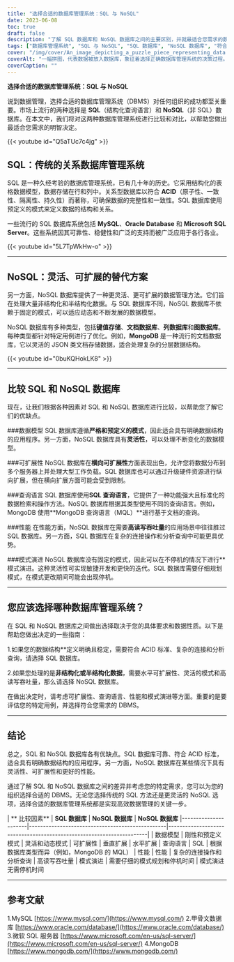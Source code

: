 ```yaml
---
title: "选择合适的数据库管理系统：SQL 与 NoSQL"
date: 2023-06-08
toc: true
draft: false
description: "了解 SQL 数据库和 NoSQL 数据库之间的主要区别，并就最适合您需求的数据库管理系统做出明智的决定。"
tags: ["数据库管理系统", "SQL 与 NoSQL", "SQL 数据库", "NoSQL 数据库", "符合 ACID 标准", "数据模型", "扩展性", "查询语言", "性能", "模式演变", "结构化数据", "非结构化数据", "数据完整性", "横向扩展性", "SQL 查询语言", "MongoDB", "文档数据库", "键值存储", "列式数据库", "图形数据库", "数据管理", "数据结构", "分析性查询", "数据建模", "灵活的模式", "高读取吞吐量", "高写入吞吐量", "复杂连接操作", "敏捷开发"]
cover: "/img/cover/An_image_depicting_a_puzzle_piece_representing_data.png"
coverAlt: "一幅拼图，代表数据被放入数据库，象征着选择正确数据库管理系统的决策过程。"
coverCaption: ""
---
```



**选择合适的数据库管理系统：SQL 与 NoSQL**

说到数据管理，选择合适的数据库管理系统（DBMS）对任何组织的成功都至关重要。市场上流行的两种选择是 **SQL**（结构化查询语言）和 **NoSQL**（非 SQL）数据库。在本文中，我们将对这两种数据库管理系统进行比较和对比，以帮助您做出最适合您需求的明智决定。

{{< youtube id="Q5aTUc7c4jg" >}}

## SQL：传统的关系数据库管理系统

SQL 是一种久经考验的数据库管理系统，已有几十年的历史。它采用结构化的表格数据模型，数据存储在行和列中。关系型数据库以符合 **ACID**（原子性、一致性、隔离性、持久性）而著称，可确保数据的完整性和一致性。SQL 数据库使用预定义的模式来定义数据的结构和关系。

一些流行的 SQL 数据库系统包括 **MySQL**、**Oracle Database** 和 **Microsoft SQL Server**。这些系统因其可靠性、稳健性和广泛的支持而被广泛应用于各行各业。

{{< youtube id="5L7TpWkHw-o" >}}

______

## NoSQL：灵活、可扩展的替代方案

另一方面，NoSQL 数据库提供了一种更灵活、更可扩展的数据管理方法。它们旨在处理大量非结构化和半结构化数据。与 SQL 数据库不同，NoSQL 数据库不依赖于固定的模式，可以适应动态和不断发展的数据模型。

NoSQL 数据库有多种类型，包括**键值存储**、**文档数据库**、**列数据库**和**图数据库**。每种类型都针对特定用例进行了优化。例如，**MongoDB** 是一种流行的文档数据库，它以灵活的 JSON 类文档存储数据，适合处理复杂的分层数据结构。

{{< youtube id="0buKQHokLK8" >}}

______

## 比较 SQL 和 NoSQL 数据库

现在，让我们根据各种因素对 SQL 和 NoSQL 数据库进行比较，以帮助您了解它们的优缺点。

###数据模型
SQL 数据库遵循**严格和预定义的模式**，因此适合具有明确数据结构的应用程序。另一方面，NoSQL 数据库具有**灵活性**，可以处理不断变化的数据模型。

###可扩展性
NoSQL 数据库在**横向可扩展性**方面表现出色，允许您将数据分布到多个服务器上并处理大型工作负载。SQL 数据库也可以通过升级硬件资源进行纵向扩展，但在横向扩展方面可能会受到限制。

###查询语言
SQL 数据库使用**SQL 查询语言**，它提供了一种功能强大且标准化的数据检索和操作方法。NoSQL 数据库根据其类型使用不同的查询语言。例如，MongoDB 使用**MongoDB 查询语言（MQL）**进行基于文档的查询。

###性能
在性能方面，NoSQL 数据库在需要**高读写吞吐量**的应用场景中往往胜过 SQL 数据库。另一方面，SQL 数据库在复杂的连接操作和分析查询中可能更具优势。

###模式演进
NoSQL 数据库没有固定的模式，因此可以在不停机的情况下进行**模式演进。这种灵活性可实现敏捷开发和更快的迭代。SQL 数据库需要仔细规划模式，在模式更改期间可能会出现停机。

______

## 您应该选择哪种数据库管理系统？

在 SQL 和 NoSQL 数据库之间做出选择取决于您的具体要求和数据性质。以下是帮助您做出决定的一些指南：

1.如果您的数据结构**定义明确且稳定，需要符合 ACID 标准、复杂的连接和分析查询，请选择 SQL 数据库。

2.如果您处理的是**非结构化或半结构化数据**，需要水平可扩展性、灵活的模式和高读写吞吐量，那么请选择 NoSQL 数据库。

在做出决定时，请考虑可扩展性、查询语言、性能和模式演进等方面。重要的是要评估您的特定用例，并选择符合您需求的 DBMS。

______

## 结论

总之，SQL 和 NoSQL 数据库各有优缺点。SQL 数据库可靠、符合 ACID 标准，适合具有明确数据结构的应用程序。另一方面，NoSQL 数据库在某些情况下具有灵活性、可扩展性和更好的性能。

通过了解 SQL 和 NoSQL 数据库之间的差异并考虑您的特定需求，您可以为您的组织选择合适的 DBMS。无论您选择传统的 SQL 方法还是更灵活的 NoSQL 选项，选择合适的数据库管理系统都是实现高效数据管理的关键一步。

| ** 比较因素** | **SQL 数据库** | **NoSQL 数据库** | **NoSQL 数据库**
|----------------------|-------------------------------------------------|----------------------------------------------------------------------|
| 数据模型 | 刚性和预定义模式 | 灵活和动态模式
| 可扩展性 | 垂直扩展 | 水平扩展
| 查询语言 | SQL | 根据数据库类型而异（例如，MongoDB 的 MQL） | 性能
| 性能 | 复杂的连接操作和分析查询 | 高读写吞吐量
| 模式演进 | 需要仔细的模式规划和停机时间 | 模式演进无需停机时间

______

## 参考文献

1.MySQL [https://www.mysql.com/](https://www.mysql.com/)
2.甲骨文数据库 [https://www.oracle.com/database/](https://www.oracle.com/database/)
3.微软 SQL 服务器 [https://www.microsoft.com/en-us/sql-server/](https://www.microsoft.com/en-us/sql-server/)
4.MongoDB [https://www.mongodb.com/](https://www.mongodb.com/)
